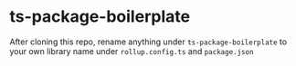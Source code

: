 # ts-package-boilerplate

After cloning this repo, rename anything under `ts-package-boilerplate` to your own library name under `rollup.config.ts` and `package.json`
